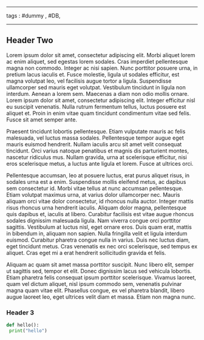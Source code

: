  ---
 tags : #dummy , #DB,
 
 ---
 
 ## Header Two 
 Lorem ipsum dolor sit amet, consectetur adipiscing elit. Morbi aliquet lorem ac enim aliquet, sed egestas lorem sodales. Cras imperdiet pellentesque magna non commodo. Integer ac nisi sapien. Nunc porttitor posuere urna, in pretium lacus iaculis et. Fusce molestie, ligula ut sodales efficitur, est magna volutpat leo, vel facilisis augue tortor a ligula. Suspendisse ullamcorper sed mauris eget volutpat. Vestibulum tincidunt in ligula non interdum. Aenean a lorem sem. Maecenas a diam non odio mollis ornare. Lorem ipsum dolor sit amet, consectetur adipiscing elit. Integer efficitur nisl eu suscipit venenatis. Nulla rutrum fermentum tellus, luctus posuere est aliquet et. Proin in enim vitae quam tincidunt condimentum vitae sed felis. Fusce sit amet semper ante.

Praesent tincidunt lobortis pellentesque. Etiam vulputate mauris ac felis malesuada, vel luctus massa sodales. Pellentesque tempor augue eget mauris euismod hendrerit. Nullam iaculis arcu sit amet velit consequat tincidunt. Orci varius natoque penatibus et magnis dis parturient montes, nascetur ridiculus mus. Nullam gravida, urna at scelerisque efficitur, nisi eros scelerisque metus, a luctus ante ligula et lorem. Fusce at ultrices orci.

Pellentesque accumsan, leo at posuere luctus, erat purus aliquet risus, in sodales urna est a enim. Suspendisse mollis eleifend metus, ac dapibus sem consectetur id. Morbi vitae tellus at nunc accumsan pellentesque. Etiam volutpat maximus urna, at varius dolor ullamcorper nec. Mauris aliquam orci vitae dolor consectetur, id rhoncus nulla auctor. Integer mattis risus rhoncus urna hendrerit iaculis. Aliquam dolor magna, pellentesque quis dapibus et, iaculis at libero. Curabitur facilisis est vitae augue rhoncus sodales dignissim malesuada ligula. Nam viverra congue orci porttitor sagittis. Vestibulum at luctus nisl, eget ornare eros. Duis quam erat, mattis in bibendum in, aliquam non sapien. Nulla fringilla velit et ligula interdum euismod. Curabitur pharetra congue nulla in varius. Duis nec luctus diam, eget tincidunt metus. Cras venenatis ex nec orci scelerisque, sed tempus ex aliquet. Cras eget mi a erat hendrerit sollicitudin gravida et felis.

Aliquam ac quam sit amet massa porttitor suscipit. Nunc libero elit, semper ut sagittis sed, tempor et elit. Donec dignissim lacus sed vehicula lobortis. Etiam pharetra felis consequat ipsum porttitor scelerisque. Vivamus laoreet, quam vel dictum aliquet, nisl ipsum commodo sem, venenatis pulvinar magna quam vitae elit. Phasellus congue, ex vel pharetra blandit, libero augue laoreet leo, eget ultrices velit diam et massa. Etiam non magna nunc. 


### Header 3
```python
def hello():
 print("hello")
```
